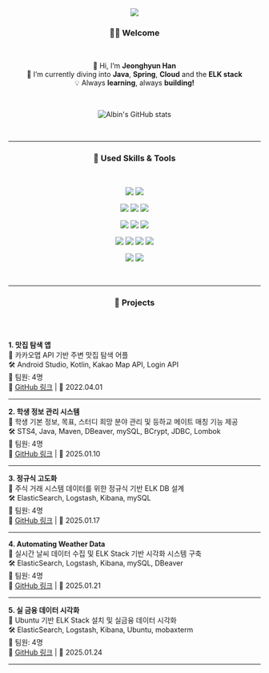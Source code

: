 <br>
<br>
<p align='center'>
    <img src="https://capsule-render.vercel.app/api?type=waving&color=90ee90&text=Learning,%20Growing,%20Creating&fontAlignY=50&fontColor=EEE4E1&fontSize=45&height=180&width=500&animation=fadeIn&borderRadius=30"/>
</p>



<h3 align="center">🙋‍♂️ Welcome</h3>

<br>
<p align="center">
  👋 Hi, I’m <strong>Jeonghyun Han</strong><br>
  🌱 I’m currently diving into <strong>Java</strong>, <strong>Spring</strong>, <strong>Cloud</strong> and the <strong>ELK stack</strong><br>
  💡 Always <strong>learning</strong>, always <strong>building!</strong><br>
</p>

<br>

<!-- | GitAnimals | GitHub Stats |
|------------|-------------|
| [![GitAnimals](https://render.gitanimals.org/farms/letsgojh0810)](https://www.gitanimals.org/en_US?utm_medium=image&utm_source=letsgojh0810&utm_content=farm) | ![GitHub Stats](https://github-readme-stats.vercel.app/api?username=letsgojh0810&show_icons=true&theme=slateorange&size_weight=0&custom_title=Let's%20Go!&text_bold=true&card_width=500) | -->

<p align="center">
  <img src="https://github-readme-stats.vercel.app/api?username=letsgojh0810&show_icons=true&theme=vue" alt="Albin's GitHub stats" />
</p>


<br>




---

<h3 align="center">🔨 Used Skills & Tools</h3>

<br>
<p align="center">
  <!-- Java & Spring Boot -->
  <img src="https://img.shields.io/badge/Java-007396?style=for-the-badge&logo=openjdk&logoColor=white"/>
  <img src="https://img.shields.io/badge/Spring Boot-6DB33F?style=for-the-badge&logo=spring-boot&logoColor=white"/>
</p>
<p align="center">
  <!-- Cloud & Containerization -->
  <img src="https://img.shields.io/badge/AWS-232F3E?style=for-the-badge&logo=amazonwebservices&logoColor=white"/>
  <img src="https://img.shields.io/badge/Kubernetes-326CE5?style=for-the-badge&logo=kubernetes&logoColor=white"/>
  <img src="https://img.shields.io/badge/Docker-2496ED?style=for-the-badge&logo=docker&logoColor=white"/>
</p>
<p align="center">
  <!-- ELK Stack -->
  <img src="https://img.shields.io/badge/Elasticsearch-005571?style=for-the-badge&logo=elasticsearch&logoColor=white"/>
  <img src="https://img.shields.io/badge/Logstash-005571?style=for-the-badge&logo=logstash&logoColor=white"/>
  <img src="https://img.shields.io/badge/Kibana-005571?style=for-the-badge&logo=kibana&logoColor=white"/>
</p>
<p align="center">
  <!-- DevOps & Database -->
  <img src="https://img.shields.io/badge/MySQL-4479A1?style=for-the-badge&logo=mysql&logoColor=white"/>
  <img src="https://img.shields.io/badge/oracle-F80000?style=for-the-badge&logo=oracle&logoColor=white">
  <img src="https://img.shields.io/badge/postgresql-31648c?style=for-the-badge&logo=postgresql&logoColor=white">
  <img src="https://img.shields.io/badge/firebase-a08021?style=for-the-badge&logo=firebase&logoColor=ffcd34">
</p>
<p align="center">
  <img src="https://img.shields.io/badge/Linux-FCC624?style=for-the-badge&logo=linux&logoColor=black"/>
  <img src="https://img.shields.io/badge/Git-F05032?style=for-the-badge&logo=git&logoColor=white"/>
</p>


<br>

---


<h3 align="center">🚀 Projects</h3>

<br>
<br>
<p>
  <strong>1. 맛집 탐색 앱</strong><br>
  📍 카카오맵 API 기반 주변 맛집 탐색 어플<br>
  🛠 Android Studio, Kotlin, Kakao Map API, Login API<br>
  👥 팀원: 4명<br>
  🔗 <a href="https://github.com/marha-hwang/eater">GitHub 링크</a> | 📅 2022.04.01
</p>
<hr>

<p>
  <strong>2. 학생 정보 관리 시스템</strong><br>
  📍 학생 기본 정보, 목표, 스터디 희망 분야 관리 및 등하교 메이트 매칭 기능 제공<br>
  🛠 STS4, Java, Maven, DBeaver, mySQL, BCrypt, JDBC, Lombok<br>
  👥 팀원: 4명<br>
  🔗 <a href="https://github.com/letsgojh0810/WooriInfo">GitHub 링크</a> | 📅 2025.01.10
</p>
<hr>

<p>
  <strong>3. 정규식 고도화</strong><br>
  📍 주식 거래 시스템 데이터를 위한 정규식 기반 ELK DB 설계<br>
  🛠 ElasticSearch, Logstash, Kibana, mySQL<br>
  👥 팀원: 4명<br>
  🔗 <a href="https://github.com/letsgojh0810/RegularExpression_E-Quiet">GitHub 링크</a> | 📅 2025.01.17
</p>
<hr>

<p>
  <strong>4. Automating Weather Data</strong><br>
  📍 실시간 날씨 데이터 수집 및 ELK Stack 기반 시각화 시스템 구축<br>
  🛠 ElasticSearch, Logstash, Kibana, mySQL, DBeaver<br>
  👥 팀원: 4명<br>
  🔗 <a href="https://github.com/letsgojh0810/weather">GitHub 링크</a> | 📅 2025.01.21
</p>
<hr>

<p>
  <strong>5. 실 금융 데이터 시각화</strong><br>
  📍 Ubuntu 기반 ELK Stack 설치 및 실금융 데이터 시각화<br>
  🛠 ElasticSearch, Logstash, Kibana, Ubuntu, mobaxterm<br>
  👥 팀원: 4명<br>
  🔗 <a href="https://github.com/letsgojh0810/wooridata">GitHub 링크</a> | 📅 2025.01.24
</p>

---

<br>
<br>
<!-- <p align='center'>
    <img src="https://capsule-render.vercel.app/api?type=waving&color=9fc5e8&text=Thank%20You&fontAlignY=50&fontColor=EEE4E1&fontSize=45&height=180&width=500&animation=fadeIn&borderRadius=30&section=footer"/>
</p> -->
<!-- [![Top Langs](https://github-readme-stats.vercel.app/api/top-langs/?username=letsgojh0810)](https://github.com/letsgojh0810/github-readme-stats) -->

<!---
lalalarr/lalalarr is a ✨ special ✨ repository because its `README.md` (this file) appears on your GitHub profile.
You can click the Preview link to take a look at your changes.
--->
